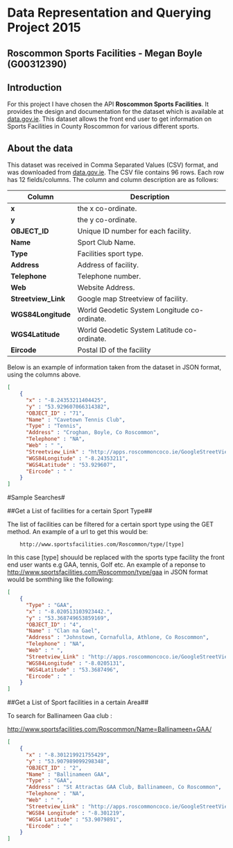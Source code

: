 # Data Representation and Querying Project 2015
## Roscommon Sports Facilities - Megan Boyle (G00312390)

## Introduction
For this project I have chosen the API **Roscommon Sports Facilities**. It provides the design and documentation for the dataset which is available at [data.gov.ie](https://data.gov.ie/dataset/roscommon-sports-facilitiesbbc82/resource/fbe3f45a-5411-4279-b0ed-971679f5813b). This dataset allows the front end user to get information on Sports Facilities in County Roscommon for various different sports.

## About the data
This dataset was received in Comma Separated Values (CSV) format, and was downloaded from [data.gov.ie](https://data.gov.ie/dataset/roscommon-sports-facilitiesbbc82/resource/fbe3f45a-5411-4279-b0ed-971679f5813b).
The CSV file contains 96 rows. Each row has 12 fields/columns.
The column and column description are as follows:

Column | Description
------ | -----------
**x** | the x co-ordinate.
**y** | the y co-ordinate.
**OBJECT_ID** | Unique ID number for each facility.
**Name** | Sport Club Name.
**Type** | Facilities sport type.
**Address** | Address of facility.
**Telephone** | Telephone number.
**Web** | Website Address.
**Streetview_Link** | Google map Streetview of facility.
**WGS84Longitude** | World Geodetic System Longitude co-ordinate.
**WGS4Latitude** | World Geodetic System Latitude co-ordinate.
**Eircode** | Postal ID of the facility

Below is an example of information taken from the dataset in JSON format, using the columns above.

```json
[
    {
      "x" : "-8.24353211404425",
      "y" : "53.929607066314382",
      "OBJECT_ID" : "71",
      "Name" : "Cavetown Tennis Club",
      "Type" : "Tennis",
      "Address" : "Croghan, Boyle, Co Roscommon",
      "Telephone" : "NA",
      "Web" : " ",
      "Streetview_Link" : "http://apps.roscommoncoco.ie/GoogleStreetView/GoogleMapStreetView.html?Lat=53.929607067645&amp;Lng=-8.24353211344334",
      "WGS84Longitude" : "-8.24353211",
      "WGS4Latitude" : "53.929607",
      "Eircode" : " "
    }
]
```

#Sample Searches#

##Get a List of facilities for a certain Sport Type##

The list of facilities can be filtered for a certain sport type using the GET method. An example of a url to get this would be:

        http://www.sportsfacilities.com/Roscommon/type/[type]

In this case [type] shouuld be replaced with the sports type facility the front end user wants e.g GAA, tennis, Golf etc.
An example of a reponse to http://www.sportsfacilities.com/Roscommon/type/gaa in JSON format would be somthing like the following:

```json
[
    {
      "Type" : "GAA",
      "x" : "-8.020513103923442.",
      "y" : "53.368749653859169",
      "OBJECT_ID" : "4",
      "Name" : "Clan na Gael",
      "Address" : "Johnstown, Cornafulla, Athlone, Co Roscommon",
      "Telephone" : "NA",
      "Web" : " ",
      "Streetview_Link" : "http://apps.roscommoncoco.ie/GoogleStreetView/GoogleMapStreetView.html?Lat=53.3687496550367&amp;Lng=-8.02051310386946",
      "WGS84Longitude" : "-8.0205131",
      "WGS4Latitude" : "53.3687496",
      "Eircode" : " "
    }
]
```

##Get a List of Sport facilities in a certain Area##

To search for Ballinameen Gaa club :

http://www.sportsfacilities.com/Roscommon/Name=Ballinameen+GAA/

```json
[
    {
      "x" : "-8.301219921755429",
      "y" : "53.907989099298348",
      "OBJECT_ID" : "2",
      "Name" : "Ballinameen GAA",
      "Type" : "GAA",
      "Address" : "St Attractas GAA Club, Ballinameen, Co Roscommon",
      "Telephone" : "NA",
      "Web" : " ",
      "Streetview_Link" : "http://apps.roscommoncoco.ie/GoogleStreetView/GoogleMapStreetView.html?Lat=53.9079891002022&amp;Lng=-8.30121992154989",
      "WGS84 Longitude" : "-8.301219",
      "WGS4 Latitude" : "53.9079891",
      "Eircode" : " "
    }
]
```
